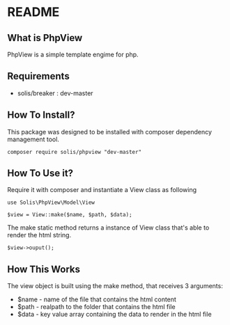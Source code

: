 # README

## What is PhpView
PhpView is a simple template engime for php.

## Requirements
* solis/breaker : dev-master

## How To Install?
This package was designed to be installed with composer dependency management tool.
```
composer require solis/phpview "dev-master"
``` 

## How To Use it?
Require it with composer and instantiate a View class as following 
```
use Solis\PhpView\Model\View

$view = View::make($name, $path, $data);
```

The make static method returns a instance of View class that's able to render the html string.

```
$view->ouput();
```

## How This Works
The view object is built using the make method, that receives 3 arguments: 

* $name - name of the file that contains the html content
* $path - realpath to the folder that contains the html file
* $data - key value array containing the data to render in the html file
